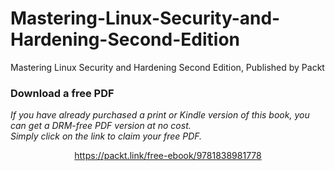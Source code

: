 


# Mastering-Linux-Security-and-Hardening-Second-Edition
Mastering Linux Security and Hardening Second Edition, Published by Packt
### Download a free PDF

 <i>If you have already purchased a print or Kindle version of this book, you can get a DRM-free PDF version at no cost.<br>Simply click on the link to claim your free PDF.</i>
<p align="center"> <a href="https://packt.link/free-ebook/9781838981778">https://packt.link/free-ebook/9781838981778 </a> </p>